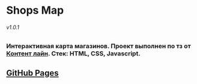 # Shops Map
###### v1.0.1
### Интерактивная карта магазинов. Проект выполнен по тз от [Контент лайн](https://contentline.ru). Стек: HTML, CSS, Javascript.
## [GitHub Pages](https://neomedved.github.io/shops-map)
